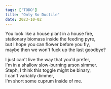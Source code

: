 ```yaml
---
tags: ['TODO']
title: "Only So Ductile"
date: 2023-10-02
---
```


You look like a house plant in a house fire,  
stationary biomass inside the feeding pyre,  
but I hope you can flower before you fly,  
maybe then we won't fuck up the last goodbye?

I just can't live the way that you'd prefer,  
I'm in a shallow slow-burning arson simmer.  
Steph, I think this toggle might be binary,  
I can't variably dimmer,  
I'm short some cuprum Inside of me.
